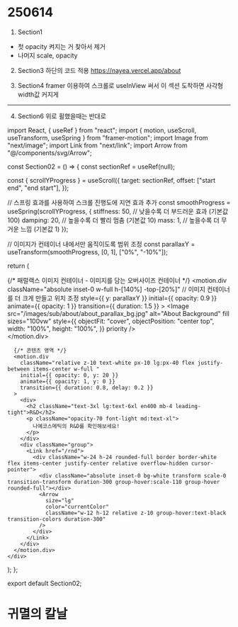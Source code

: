# 250614

1. Section1
- 첫 opacity 켜지는 거 찾아서 제거
- 나머지 scale, opacity

2. Section3
하단의 코드 적용
https://nayea.vercel.app/about

3. Section4
framer 이용하여
스크롤로 useInView 써서 이 섹션 도착하면 사각형 width값 커지게

----------------------------------------------------------------------


4. Section6
위로 휠했을때는 반대로


import React, { useRef } from "react";
import { motion, useScroll, useTransform, useSpring } from "framer-motion";
import Image from "next/image";
import Link from "next/link";
import Arrow from "@/components/svg/Arrow";

const Section02 = () => {
  const sectionRef = useRef<HTMLDivElement>(null);

  const { scrollYProgress } = useScroll({
    target: sectionRef,
    offset: ["start end", "end start"],
  });

  // 스프링 효과를 사용하여 스크롤 진행도에 지연 효과 추가
  const smoothProgress = useSpring(scrollYProgress, {
    stiffness: 50, // 낮을수록 더 부드러운 효과 (기본값 100)
    damping: 20, // 높을수록 더 빨리 멈춤 (기본값 10)
    mass: 1, // 높을수록 더 무거운 느낌 (기본값 1)
  });

  // 이미지가 컨테이너 내에서만 움직이도록 범위 조정
  const parallaxY = useTransform(smoothProgress, [0, 1], ["0%", "-10%"]);

  return (
    <div
      ref={sectionRef}
      className="w-full h-[330px] relative overflow-hidden flex items-center justify-center"
    >
      {/* 패럴랙스 이미지 컨테이너 - 이미지를 담는 오버사이즈 컨테이너 */}
      <motion.div
        className="absolute inset-0 w-full h-[140%] -top-[20%]" // 이미지 컨테이너를 더 크게 만들고 위치 조정
        style={{ y: parallaxY }}
        initial={{ opacity: 0.9 }}
        animate={{ opacity: 1 }}
        transition={{ duration: 1.5 }}
      >
        <Image
          src="/images/sub/about/about_parallax_bg.jpg"
          alt="About Background"
          fill
          sizes="100vw"
          style={{
            objectFit: "cover",
            objectPosition: "center top",
            width: "100%",
            height: "100%",
          }}
          priority
        />
        <div className="absolute inset-0 bg-black/60"></div>
      </motion.div>

      {/* 콘텐츠 영역 */}
      <motion.div
        className="relative z-10 text-white px-10 lg:px-40 flex justify-between items-center w-full "
        initial={{ opacity: 0, y: 20 }}
        animate={{ opacity: 1, y: 0 }}
        transition={{ duration: 0.8, delay: 0.2 }}
      >
        <div>
          <h2 className="text-3xl lg:text-6xl en400 mb-4 leading-tight">R&D</h2>
          <p className="opacity-70 font-light md:text-xl">
            나예코스메틱의 R&D를 확인해보세요!
          </p>
        </div>
        <div className="group">
          <Link href="/rnd">
            <div className="w-24 h-24 rounded-full border border-white flex items-center justify-center relative overflow-hidden cursor-pointer">
              <div className="absolute inset-0 bg-white transform scale-0 transition-transform duration-300 group-hover:scale-110 group-hover rounded-full"></div>
              <Arrow
                size="lg"
                color="currentColor"
                className="w-12 h-12 relative z-10 group-hover:text-black transition-colors duration-300"
              />
            </div>
          </Link>
        </div>
      </motion.div>
    </div>
  );
};

export default Section02;


# 귀멸의 칼날